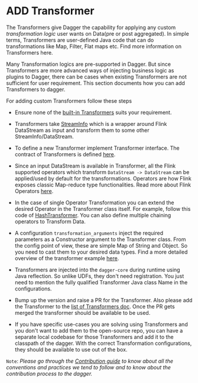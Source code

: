 # ADD Transformer

The Transformers give Dagger the capability for applying any custom _transformation logic_ user wants on Data(pre or post aggregated). In simple terms, Transformers are user-defined Java code that can do transformations like Map, Filter, Flat maps etc. Find more information on Transformers here.

Many Transformation logics are pre-supported in Dagger. But since Transformers are more advanced ways of injecting business logic as plugins to Dagger, there can be cases when existing Transformers are not sufficient for user requirement. This section documents how you can add Transformers to dagger.

For adding custom Transformers follow these steps

- Ensure none of the [built-in Transformers](../reference/transformers.md) suits your requirement.

- Transformers take [StreamInfo](https://github.com/raystack/dagger/blob/main/dagger-common/src/main/java/org/raystack/dagger/common/core/StreamInfo.java) which is a wrapper around Flink DataStream as input and transform them to some other StreamInfo/DataStream.

- To define a new Transformer implement Transformer interface. The contract of Transformers is defined [here](https://github.com/raystack/dagger/blob/main/dagger-common/src/main/java/org/raystack/dagger/common/core/Transformer.java).

- Since an input DataStream is available in Transformer, all the Flink supported operators which transform `DataStream -> DataStream` can be applied/used by default for the transformations. Operators are how Flink exposes classic Map-reduce type functionalities. Read more about Flink Operators [here](https://ci.apache.org/projects/flink/flink-docs-release-1.14/dev/stream/operators/).

- In the case of single Operator Transformation you can extend the desired Operator in the Transformer class itself. For example, follow this code of [HashTransformer](https://github.com/raystack/dagger/blob/main/dagger-functions/src/main/java/org/raystack/dagger/functions/transformers/HashTransformer.java). You can also define multiple chaining operators to Transform Data.

- A configuration `transformation_arguments` inject the required parameters as a Constructor argument to the Transformer class. From the config point of view, these are simple Map of String and Object. So you need to cast them to your desired data types. Find a more detailed overview of the transformer example [here](../guides/use_transformer.md).

- Transformers are injected into the `dagger-core` during runtime using Java reflection. So unlike UDFs, they don't need registration. You just need to mention the fully qualified Transformer Java class Name in the configurations.

- Bump up the version and raise a PR for the Transformer. Also please add the Transformer to the [list of Transformers doc](../reference/transformers.md). Once the PR gets merged the transformer should be available to be used.

- If you have specific use-cases you are solving using Transformers and you don't want to add them to the open-source repo, you can have a separate local codebase for those Transformers and add it to the classpath of the dagger. With the correct Transformation configurations, they should be available to use out of the box.

`Note`: _Please go through the [Contribution guide](../contribute/contribution.md) to know about all the conventions and practices we tend to follow and to know about the contribution process to the dagger._
